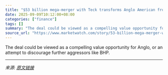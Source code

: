 ```yaml
---
title: "$53 billion mega-merger with Teck transforms Anglo American from prey to predator"
date: 2025-09-09T10:12:00+08:00
categories: ["finance"]
tags: []
summary: "The deal could be viewed as a compelling value opportunity for Anglo, or an attempt to discourage further aggressors like BHP."
source_url: "https://www.marketwatch.com/story/53-billion-mega-merger-with-teck-transforms-anglo-american-from-prey-to-predator-e858902e?mod=mw_rss_topstories"
---
```


The deal could be viewed as a compelling value opportunity for Anglo, or an attempt to discourage further aggressors like BHP.

---

*来源: [原文链接](https://www.marketwatch.com/story/53-billion-mega-merger-with-teck-transforms-anglo-american-from-prey-to-predator-e858902e?mod=mw_rss_topstories)*
